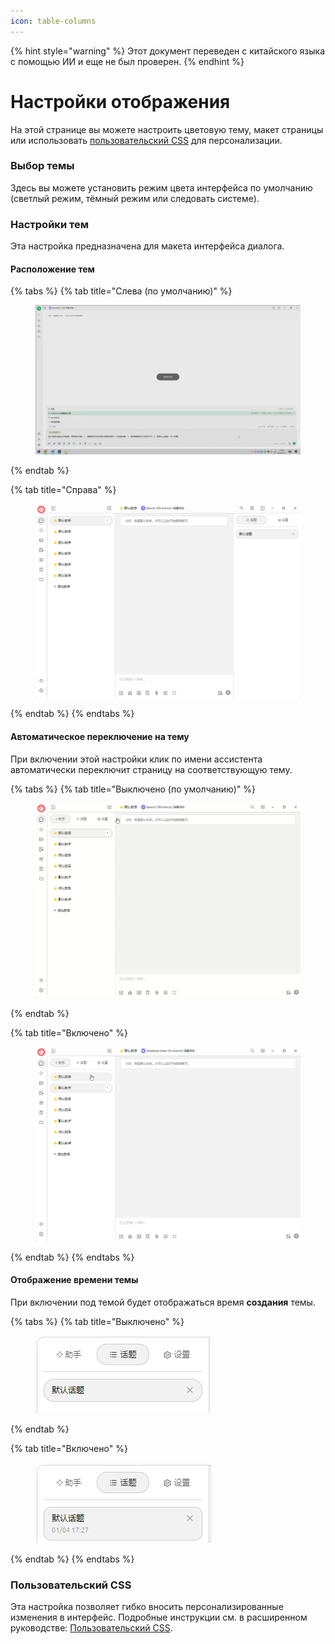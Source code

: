 ```yaml
---
icon: table-columns
---
```


{% hint style="warning" %}
Этот документ переведен с китайского языка с помощью ИИ и еще не был проверен.
{% endhint %}

# Настройки отображения

На этой странице вы можете настроить цветовую тему, макет страницы или использовать [пользовательский CSS](../../../personalization-settings/css.md) для персонализации.

### Выбор темы

Здесь вы можете установить режим цвета интерфейса по умолчанию (светлый режим, тёмный режим или следовать системе).

### Настройки тем

Эта настройка предназначена для макета интерфейса диалога.

#### Расположение тем

{% tabs %}
{% tab title="Слева (по умолчанию)" %}
<figure><img src="../../../.gitbook/assets/image (10).png" alt=""><figcaption></figcaption></figure>
{% endtab %}

{% tab title="Справа" %}
<figure><img src="../../../.gitbook/assets/image (11).png" alt=""><figcaption></figcaption></figure>
{% endtab %}
{% endtabs %}

#### Автоматическое переключение на тему

При включении этой настройки клик по имени ассистента автоматически переключит страницу на соответствующую тему.

{% tabs %}
{% tab title="Выключено (по умолчанию)" %}
<figure><img src="../../../.gitbook/assets/Honeycam 2025-01-04 17-35-43.gif" alt=""><figcaption></figcaption></figure>
{% endtab %}

{% tab title="Включено" %}
<figure><img src="../../../.gitbook/assets/Honeycam 2025-01-04 17-38-18.gif" alt=""><figcaption></figcaption></figure>
{% endtab %}
{% endtabs %}

#### Отображение времени темы

При включении под темой будет отображаться время **создания** темы.

{% tabs %}
{% tab title="Выключено" %}
<figure><img src="../../../.gitbook/assets/image (14).png" alt=""><figcaption></figcaption></figure>
{% endtab %}

{% tab title="Включено" %}
<figure><img src="../../../.gitbook/assets/image (12).png" alt=""><figcaption></figcaption></figure>
{% endtab %}
{% endtabs %}

### Пользовательский CSS

Эта настройка позволяет гибко вносить персонализированные изменения в интерфейс. Подробные инструкции см. в расширенном руководстве: [Пользовательский CSS](../../../personalization-settings/css.md).